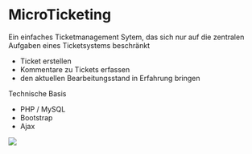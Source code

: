 # MicroTicketing
Ein einfaches Ticketmanagement Sytem, das sich nur auf die zentralen Aufgaben eines Ticketsystems beschränkt

* Ticket erstellen
* Kommentare zu Tickets erfassen
* den aktuellen Bearbeitungsstand in Erfahrung bringen

Technische Basis
* PHP / MySQL
* Bootstrap
* Ajax

<a href="https://zenhub.io"><img src="https://raw.githubusercontent.com/ZenHubIO/support/master/zenhub-badge.png"></a>
